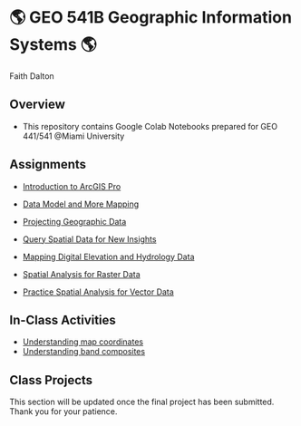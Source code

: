 # :earth_americas: GEO 541B Geographic Information Systems :earth_americas:

Faith Dalton

## Overview
- This repository contains Google Colab Notebooks prepared for GEO 441/541 @Miami University

## Assignments

- [Introduction to ArcGIS Pro](Weekly_Assignments/introduction_to_arcgis_pro_gui.ipynb)
  
- [Data Model and More Mapping](Weekly_Assignments/data_model_and_more_mapping.ipynb)

- [Projecting Geographic Data](Weekly_Assignments/projecting_geographic_data.ipynb)

- [Query Spatial Data for New Insights](Weekly_Assignments/query_spatial_data_for_new_insights.ipynb)

- [Mapping Digital Elevation and Hydrology Data](Weekly_Assignments/Mapping_digital_elevation_and_hydrology_data.ipynb)

- [Spatial Analysis for Raster Data](https://github.com/F-Dalton34/gis-project-portfolio-geo541b/blob/main/Weekly_Assignments/Raster%20Data.ipynb) 

- [Practice Spatial Analysis for Vector Data](https://github.com/F-Dalton34/gis-project-portfolio-geo541b/blob/main/Spatial_Analysis/Practice_SA_for_vector_data.ipynb)

## In-Class Activities

- [Understanding map coordinates](ICA/Understanding_Coordinates.ipynb)
- [Understanding band composites](ICA/understand_band_composite.ipynb)

## Class Projects
This section will be updated once the final project has been submitted. Thank you for your patience. 
